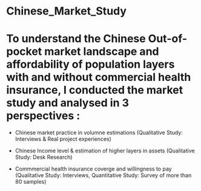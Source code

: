# Chinese_Market_Study

# To understand the Chinese Out-of-pocket market landscape and affordability of population layers with and without commercial health insurance, I conducted the market study and analysed in 3 perspectives : 

- Chinese market practice in volumne estimations (Qualitative Study: Interviews & Real project experiences)

- Chinese Income level & estimation of higher layers in assets (Qualitative Study: Desk Research) 

- Commmercial health insurance coverge and willingness to pay (Qualitative Study: Interviews, Quantitative Study: Survey of more than 80 samples) 
